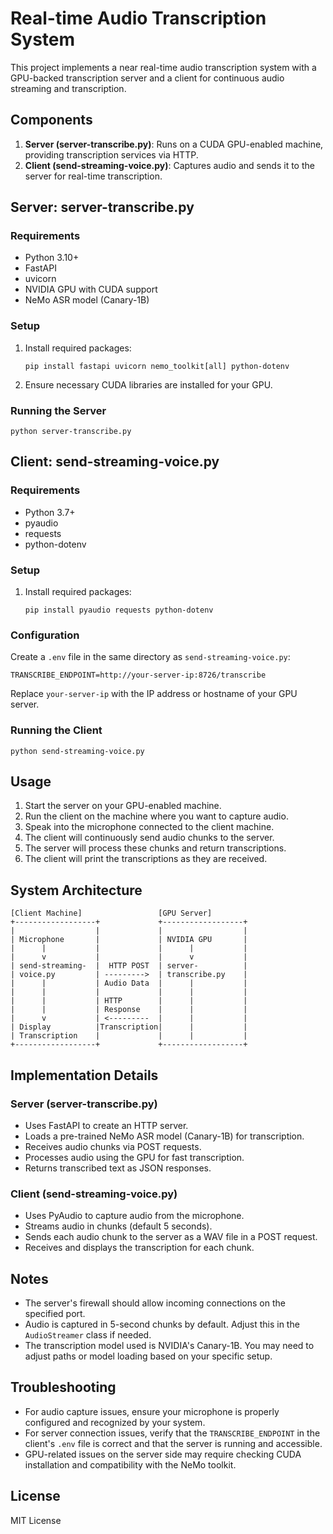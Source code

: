 # Real-time Audio Transcription System

This project implements a near real-time audio transcription system with a GPU-backed transcription server and a client for continuous audio streaming and transcription.


## Components

1. **Server (server-transcribe.py)**: Runs on a CUDA GPU-enabled machine, providing transcription services via HTTP.
2. **Client (send-streaming-voice.py)**: Captures audio and sends it to the server for real-time transcription.


## Server: server-transcribe.py

### Requirements
- Python 3.10+
- FastAPI
- uvicorn
- NVIDIA GPU with CUDA support
- NeMo ASR model (Canary-1B)

### Setup
1. Install required packages:
   ```
   pip install fastapi uvicorn nemo_toolkit[all] python-dotenv
   ```
2. Ensure necessary CUDA libraries are installed for your GPU.

### Running the Server

```
python server-transcribe.py
```


## Client: send-streaming-voice.py

### Requirements
- Python 3.7+
- pyaudio
- requests
- python-dotenv

### Setup
1. Install required packages:
   ```
   pip install pyaudio requests python-dotenv
   ```

### Configuration
Create a `.env` file in the same directory as `send-streaming-voice.py`:

```
TRANSCRIBE_ENDPOINT=http://your-server-ip:8726/transcribe
```

Replace `your-server-ip` with the IP address or hostname of your GPU server.

### Running the Client

```
python send-streaming-voice.py
```


## Usage

1. Start the server on your GPU-enabled machine.
2. Run the client on the machine where you want to capture audio.
3. Speak into the microphone connected to the client machine.
4. The client will continuously send audio chunks to the server.
5. The server will process these chunks and return transcriptions.
6. The client will print the transcriptions as they are received.


## System Architecture

```
[Client Machine]                 [GPU Server]
+------------------+             +------------------+
|                  |             |                  |
| Microphone       |             | NVIDIA GPU       |
|      |           |             |      |           |
|      v           |             |      v           |
| send-streaming-  |  HTTP POST  | server-          |
| voice.py         | --------->  | transcribe.py    |
|      |           | Audio Data  |      |           |
|      |           |             |      |           |
|      |           | HTTP        |      |           |
|      |           | Response    |      |           |
|      v           | <---------  |      |           |
| Display          |Transcription|      |           |
| Transcription    |             |      |           |
+------------------+             +------------------+
```

## Implementation Details

### Server (server-transcribe.py)
- Uses FastAPI to create an HTTP server.
- Loads a pre-trained NeMo ASR model (Canary-1B) for transcription.
- Receives audio chunks via POST requests.
- Processes audio using the GPU for fast transcription.
- Returns transcribed text as JSON responses.

### Client (send-streaming-voice.py)
- Uses PyAudio to capture audio from the microphone.
- Streams audio in chunks (default 5 seconds).
- Sends each audio chunk to the server as a WAV file in a POST request.
- Receives and displays the transcription for each chunk.

## Notes

- The server's firewall should allow incoming connections on the specified port.
- Audio is captured in 5-second chunks by default. Adjust this in the `AudioStreamer` class if needed.
- The transcription model used is NVIDIA's Canary-1B. You may need to adjust paths or model loading based on your specific setup.

## Troubleshooting

- For audio capture issues, ensure your microphone is properly configured and recognized by your system.
- For server connection issues, verify that the `TRANSCRIBE_ENDPOINT` in the client's `.env` file is correct and that the server is running and accessible.
- GPU-related issues on the server side may require checking CUDA installation and compatibility with the NeMo toolkit.


## License
MIT License
